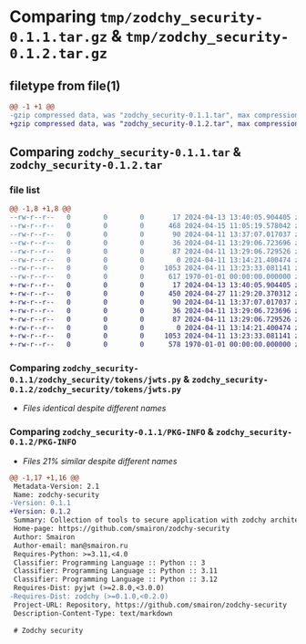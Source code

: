 # Comparing `tmp/zodchy_security-0.1.1.tar.gz` & `tmp/zodchy_security-0.1.2.tar.gz`

## filetype from file(1)

```diff
@@ -1 +1 @@
-gzip compressed data, was "zodchy_security-0.1.1.tar", max compression
+gzip compressed data, was "zodchy_security-0.1.2.tar", max compression
```

## Comparing `zodchy_security-0.1.1.tar` & `zodchy_security-0.1.2.tar`

### file list

```diff
@@ -1,8 +1,8 @@
--rw-r--r--   0        0        0       17 2024-04-13 13:40:05.904405 zodchy_security-0.1.1/README.md
--rw-r--r--   0        0        0      468 2024-04-15 11:05:19.578042 zodchy_security-0.1.1/pyproject.toml
--rw-r--r--   0        0        0       90 2024-04-11 13:37:07.017037 zodchy_security-0.1.1/zodchy_security/__init__.py
--rw-r--r--   0        0        0       36 2024-04-11 13:29:06.723696 zodchy_security-0.1.1/zodchy_security/credentials/__init__.py
--rw-r--r--   0        0        0       87 2024-04-11 13:29:06.729526 zodchy_security-0.1.1/zodchy_security/credentials/otp.py
--rw-r--r--   0        0        0        0 2024-04-11 13:14:21.400474 zodchy_security-0.1.1/zodchy_security/tokens/__init__.py
--rw-r--r--   0        0        0     1053 2024-04-11 13:23:33.081141 zodchy_security-0.1.1/zodchy_security/tokens/jwts.py
--rw-r--r--   0        0        0      617 1970-01-01 00:00:00.000000 zodchy_security-0.1.1/PKG-INFO
+-rw-r--r--   0        0        0       17 2024-04-13 13:40:05.904405 zodchy_security-0.1.2/README.md
+-rw-r--r--   0        0        0      450 2024-04-27 11:29:20.370312 zodchy_security-0.1.2/pyproject.toml
+-rw-r--r--   0        0        0       90 2024-04-11 13:37:07.017037 zodchy_security-0.1.2/zodchy_security/__init__.py
+-rw-r--r--   0        0        0       36 2024-04-11 13:29:06.723696 zodchy_security-0.1.2/zodchy_security/credentials/__init__.py
+-rw-r--r--   0        0        0       87 2024-04-11 13:29:06.729526 zodchy_security-0.1.2/zodchy_security/credentials/otp.py
+-rw-r--r--   0        0        0        0 2024-04-11 13:14:21.400474 zodchy_security-0.1.2/zodchy_security/tokens/__init__.py
+-rw-r--r--   0        0        0     1053 2024-04-11 13:23:33.081141 zodchy_security-0.1.2/zodchy_security/tokens/jwts.py
+-rw-r--r--   0        0        0      578 1970-01-01 00:00:00.000000 zodchy_security-0.1.2/PKG-INFO
```

### Comparing `zodchy_security-0.1.1/zodchy_security/tokens/jwts.py` & `zodchy_security-0.1.2/zodchy_security/tokens/jwts.py`

 * *Files identical despite different names*

### Comparing `zodchy_security-0.1.1/PKG-INFO` & `zodchy_security-0.1.2/PKG-INFO`

 * *Files 21% similar despite different names*

```diff
@@ -1,17 +1,16 @@
 Metadata-Version: 2.1
 Name: zodchy-security
-Version: 0.1.1
+Version: 0.1.2
 Summary: Collection of tools to secure application with zodchy architecture
 Home-page: https://github.com/smairon/zodchy-security
 Author: Smairon
 Author-email: man@smairon.ru
 Requires-Python: >=3.11,<4.0
 Classifier: Programming Language :: Python :: 3
 Classifier: Programming Language :: Python :: 3.11
 Classifier: Programming Language :: Python :: 3.12
 Requires-Dist: pyjwt (>=2.8.0,<3.0.0)
-Requires-Dist: zodchy (>=0.1.0,<0.2.0)
 Project-URL: Repository, https://github.com/smairon/zodchy-security
 Description-Content-Type: text/markdown
 
 # Zodchy security
```

